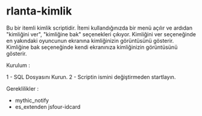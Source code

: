 # rlanta-kimlik

Bu bir itemli kimlik scriptidir. İtemi kullandığınızda bir menü
açılır ve ardıdan "kimliğini ver", "kimliğine bak" seçenekleri çıkıyor.
Kimliğini ver seçeneğinde en yakındaki oyuncunun ekranına kimliğinizin görüntüsünü gösterir.
Kimliğine bak seçeneğinde kendi ekranınıza kimliğinizin görüntüsünü gösterir.

Kurulum :

1 - SQL Dosyasını Kurun.
2 - Scriptin ismini değiştirmeden startlayın.

Gereklilikler : 

- mythic_notify
- es_extenden jsfour-idcard

